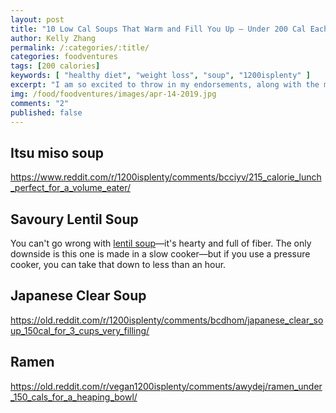 ```yaml
---
layout: post
title: "10 Low Cal Soups That Warm and Fill You Up — Under 200 Cal Each"
author: Kelly Zhang
permalink: /:categories/:title/
categories: foodventures
tags: [200 calories]
keywords: [ "healthy diet", "weight loss", "soup", "1200isplenty" ]
excerpt: "I am so excited to throw in my endorsements, along with the millions of others who've already tried it, for Jim Lahey's no-knead bread recipe."
img: /food/foodventures/images/apr-14-2019.jpg
comments: "2"
published: false
---
```


## Itsu miso soup

https://www.reddit.com/r/1200isplenty/comments/bcciyv/215_calorie_lunch_perfect_for_a_volume_eater/

## Savoury Lentil Soup

You can't go wrong with [lentil soup](/food/recipe/savoury-lentil-soup-slow-cooker-instant-pot/)—it's hearty and full of fiber. The only downside is this one is made in a slow cooker—but if you use a pressure cooker, you can take that down to less than an hour.

## Japanese Clear Soup

https://old.reddit.com/r/1200isplenty/comments/bcdhom/japanese_clear_soup_150cal_for_3_cups_very_filling/

## Ramen

https://old.reddit.com/r/vegan1200isplenty/comments/awydej/ramen_under_150_cals_for_a_heaping_bowl/
